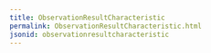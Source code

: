 ```yaml
---
title: ObservationResultCharacteristic
permalink: ObservationResultCharacteristic.html
jsonid: observationresultcharacteristic
---
```

